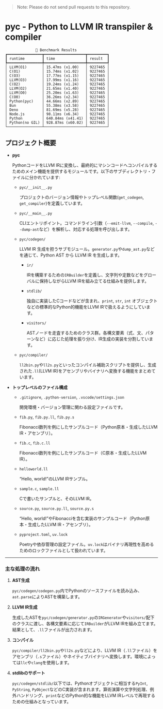 > Note: Please do not send pull requests to this repository.


# pyc - Python to LLVM IR transpiler & compiler

```
              🚀 Benchmark Results              
┏━━━━━━━━━━━━━━━━┳━━━━━━━━━━━━━━━━━━━┳━━━━━━━━━┓
┃ runtime        ┃ time              ┃ result  ┃
┡━━━━━━━━━━━━━━━━╇━━━━━━━━━━━━━━━━━━━╇━━━━━━━━━┩
│ LLVM(O1)       │ 15.47ms (x1.00)   │ 9227465 │
│ C(O1)          │ 15.74ms (x1.02)   │ 9227465 │
│ C(O3)          │ 17.77ms (x1.15)   │ 9227465 │
│ LLVM(O3)       │ 17.99ms (x1.16)   │ 9227465 │
│ C(O2)          │ 19.24ms (x1.24)   │ 9227465 │
│ LLVM(O2)       │ 21.65ms (x1.40)   │ 9227465 │
│ LLVM(O0)       │ 25.20ms (x1.63)   │ 9227465 │
│ C(O0)          │ 36.26ms (x2.34)   │ 9227465 │
│ Python(pyc)    │ 44.66ms (x2.89)   │ 9227465 │
│ Bun            │ 55.38ms (x3.58)   │ 9227465 │
│ Deno           │ 81.69ms (x5.28)   │ 9227465 │
│ Node.js        │ 98.11ms (x6.34)   │ 9227465 │
│ Python         │ 640.84ms (x41.41) │ 9227465 │
│ Python(no GIL) │ 928.87ms (x60.02) │ 9227465 │
└────────────────┴───────────────────┴─────────┘
```

## プロジェクト概要

- **pyc**

  PythonコードをLLVM IRに変換し、最終的にマシンコードへコンパイルするためのメイン機能を提供するモジュールです。以下のサブディレクトリ・ファイルに分かれています:

  - `pyc/__init__.py`

    プロジェクトのバージョン情報やトップレベル関数(`get_codegen`, `get_compiler`)を定義しています。

  - `pyc/__main__.py`

    CLIエントリポイント。コマンドライン引数（`--emit-llvm`, `--compile`, `--dump-ast`など）を解析し、対応する処理を呼び出します。

  - `pyc/codegen/`

    LLVM IR 生成を担うサブモジュール。`generator.py`や`dump_ast.py`などを通じて、Python AST から LLVM IR を生成します。

    - `ir/`

      IRを構築するための`IRBuilder`を定義し、文字列や定数などをグローバルに保持しながらLLVM IRを組み立てる仕組みを提供します。

    - `stdlib/`

      独自に実装したCコードなどが含まれ、`print`, `str`, `int` オブジェクトなどの標準的なPython的機能をLLVM IRで扱えるようにしています。

    - `visitors/`

      ASTノードを走査するためのクラス群。各構文要素（式、文、パターンなど）に応じた処理を振り分け、IR生成の実装を分割しています。

  - `pyc/compiler/`

    `ll2bin.py`や`ll2s.py`といったコンパイル補助スクリプトを提供し、生成された`.ll`(LLVM IR)をアセンブリやバイナリへ変換する機能をまとめています。

- **トップレベルのファイル構成**

  - `.gitignore`, `.python-version`, `.vscode/settings.json`

    開発環境・バージョン管理に関わる設定ファイルです。

  - `fib.py`, `fib.py.ll`, `fib.py.s`

    Fibonacci数列を例にしたサンプルコード（Python原本・生成したLLVM IR・アセンブリ）。

  - `fib.c`, `fib.c.ll`

    Fibonacci数列を例にしたサンプルコード（C原本・生成したLLVM IR）。

  - `helloworld.ll`

    “Hello, world!”のLLVM IRサンプル。

  - `sample.c`, `sample.ll`

    Cで書いたサンプルと、そのLLVM IR。

  - `source.py`, `source.py.ll`, `source.py.s`

    “Hello, world!”やFibonacciを含む実装のサンプルコード（Python原本・生成したLLVM IR・アセンブリ）。

  - `pyproject.toml`, `uv.lock`

    Poetryや依存管理の設定ファイル。`uv.lock`はバイナリ再現性を高めるためのロックファイルとして扱われています。

---

### 主な処理の流れ

1. **AST生成**

   `pyc/codegen/codegen.py`内でPythonのソースファイルを読み込み、`ast.parse`によりASTを構築します。

2. **LLVM IR生成**

   生成したASTを`pyc/codegen/generator.py`の`IRGenerator`や`visitors/`配下のクラスに渡し、各構文要素に応じて`IRBuilder`がLLVM IRを組み立てます。  
   結果として、`.ll`ファイルが出力されます。

3. **コンパイル**

   `pyc/compiler/ll2bin.py`や`ll2s.py`などにより、LLVM IR（`.ll`ファイル）をアセンブリ（`.s`ファイル）やネイティブバイナリへ変換します。環境によっては`llc`や`clang`を使用します。

4. **stdlibのサポート**

   `pyc/codegen/stdlib/`以下では、Pythonオブジェクトに相当する`PyInt`, `PyString`, `PyObject`などのC実装が含まれます。算術演算や文字列処理、例外ハンドリング、`print`などのPython的な機能をLLVM IRレベルで再現するための仕組みとなっています。
